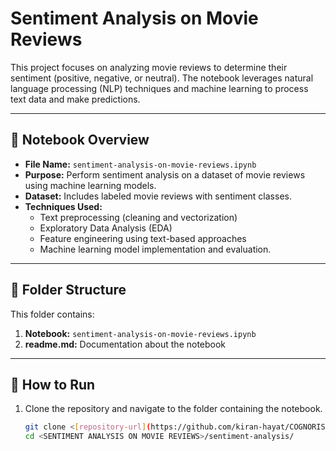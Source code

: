 # Sentiment Analysis on Movie Reviews

This project focuses on analyzing movie reviews to determine their sentiment (positive, negative, or neutral). The notebook leverages natural language processing (NLP) techniques and machine learning to process text data and make predictions.

---

## 📝 Notebook Overview

- **File Name:** `sentiment-analysis-on-movie-reviews.ipynb`
- **Purpose:** Perform sentiment analysis on a dataset of movie reviews using machine learning models.
- **Dataset:** Includes labeled movie reviews with sentiment classes.
- **Techniques Used:**
  - Text preprocessing (cleaning and vectorization)
  - Exploratory Data Analysis (EDA)
  - Feature engineering using text-based approaches
  - Machine learning model implementation and evaluation.

---

## 📁 Folder Structure

This folder contains:
1. **Notebook:** `sentiment-analysis-on-movie-reviews.ipynb` 
2. **readme.md:** Documentation about the notebook 

---

## 🚀 How to Run

1. Clone the repository and navigate to the folder containing the notebook.
   ```bash
   git clone <[repository-url](https://github.com/kiran-hayat/COGNORISE-INFOTECH_)>
   cd <SENTIMENT ANALYSIS ON MOVIE REVIEWS>/sentiment-analysis/
